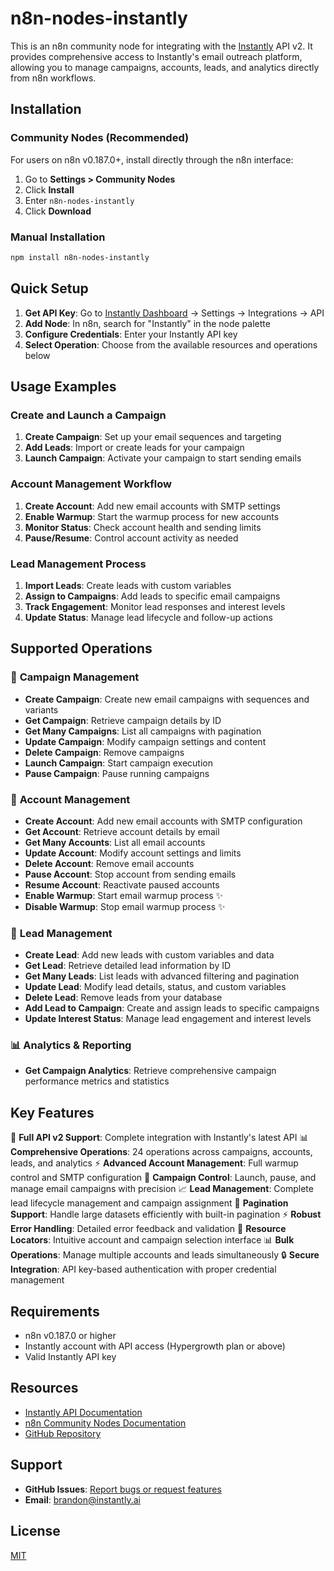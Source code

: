 # n8n-nodes-instantly

This is an n8n community node for integrating with the [Instantly](https://instantly.ai) API v2. It provides comprehensive access to Instantly's email outreach platform, allowing you to manage campaigns, accounts, leads, and analytics directly from n8n workflows.

## Installation

### Community Nodes (Recommended)

For users on n8n v0.187.0+, install directly through the n8n interface:

1. Go to **Settings > Community Nodes**
2. Click **Install**
3. Enter `n8n-nodes-instantly`
4. Click **Download**

### Manual Installation

```bash
npm install n8n-nodes-instantly
```

## Quick Setup

1. **Get API Key**: Go to [Instantly Dashboard](https://app.instantly.ai) → Settings → Integrations → API
2. **Add Node**: In n8n, search for "Instantly" in the node palette
3. **Configure Credentials**: Enter your Instantly API key
4. **Select Operation**: Choose from the available resources and operations below

## Usage Examples

### Create and Launch a Campaign
1. **Create Campaign**: Set up your email sequences and targeting
2. **Add Leads**: Import or create leads for your campaign
3. **Launch Campaign**: Activate your campaign to start sending emails

### Account Management Workflow
1. **Create Account**: Add new email accounts with SMTP settings
2. **Enable Warmup**: Start the warmup process for new accounts
3. **Monitor Status**: Check account health and sending limits
4. **Pause/Resume**: Control account activity as needed

### Lead Management Process
1. **Import Leads**: Create leads with custom variables
2. **Assign to Campaigns**: Add leads to specific email campaigns
3. **Track Engagement**: Monitor lead responses and interest levels
4. **Update Status**: Manage lead lifecycle and follow-up actions

## Supported Operations

### 📧 **Campaign Management**
- **Create Campaign**: Create new email campaigns with sequences and variants
- **Get Campaign**: Retrieve campaign details by ID
- **Get Many Campaigns**: List all campaigns with pagination
- **Update Campaign**: Modify campaign settings and content
- **Delete Campaign**: Remove campaigns
- **Launch Campaign**: Start campaign execution
- **Pause Campaign**: Pause running campaigns

### 👤 **Account Management**
- **Create Account**: Add new email accounts with SMTP configuration
- **Get Account**: Retrieve account details by email
- **Get Many Accounts**: List all email accounts
- **Update Account**: Modify account settings and limits
- **Delete Account**: Remove email accounts
- **Pause Account**: Stop account from sending emails
- **Resume Account**: Reactivate paused accounts
- **Enable Warmup**: Start email warmup process ✨
- **Disable Warmup**: Stop email warmup process ✨

### 🎯 **Lead Management**
- **Create Lead**: Add new leads with custom variables and data
- **Get Lead**: Retrieve detailed lead information by ID
- **Get Many Leads**: List leads with advanced filtering and pagination
- **Update Lead**: Modify lead details, status, and custom variables
- **Delete Lead**: Remove leads from your database
- **Add Lead to Campaign**: Create and assign leads to specific campaigns
- **Update Interest Status**: Manage lead engagement and interest levels

### 📊 **Analytics & Reporting**
- **Get Campaign Analytics**: Retrieve comprehensive campaign performance metrics and statistics

## Key Features

🚀 **Full API v2 Support**: Complete integration with Instantly's latest API
📊 **Comprehensive Operations**: 24 operations across campaigns, accounts, leads, and analytics
⚡ **Advanced Account Management**: Full warmup control and SMTP configuration
🎯 **Campaign Control**: Launch, pause, and manage email campaigns with precision
📈 **Lead Management**: Complete lead lifecycle management and campaign assignment
🔄 **Pagination Support**: Handle large datasets efficiently with built-in pagination
⚡ **Robust Error Handling**: Detailed error feedback and validation
🎯 **Resource Locators**: Intuitive account and campaign selection interface
📊 **Bulk Operations**: Manage multiple accounts and leads simultaneously
🔒 **Secure Integration**: API key-based authentication with proper credential management

## Requirements

- n8n v0.187.0 or higher
- Instantly account with API access (Hypergrowth plan or above)
- Valid Instantly API key

## Resources

- [Instantly API Documentation](https://developer.instantly.ai/api/v2)
- [n8n Community Nodes Documentation](https://docs.n8n.io/integrations/community-nodes/)
- [GitHub Repository](https://github.com/Instantly-ai/n8n-nodes-instantly)

## Support

- **GitHub Issues**: [Report bugs or request features](https://github.com/Instantly-ai/n8n-nodes-instantly/issues)
- **Email**: brandon@instantly.ai

## License

[MIT](LICENSE.md)
